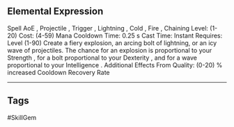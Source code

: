 ## Elemental Expression
Spell
AoE , Projectile , Trigger , Lightning , Cold , Fire , Chaining
Level: (1-20)
Cost: (4-59) Mana
Cooldown Time: 0.25 s
Cast Time: Instant
Requires: Level (1-90)
Create a fiery explosion, an arcing bolt of lightning, or an icy wave of projectiles. The chance for an explosion is proportional to your Strength , for a bolt proportional to your Dexterity , and for a wave proportional to your Intelligence .
Additional Effects From Quality:
(0-20) % increased Cooldown Recovery Rate

---
## Tags
#SkillGem
